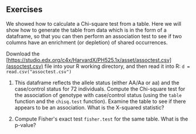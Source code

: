 ## Exercises

We showed how to calculate a Chi-square test from a table. Here we will show how to generate the table from data which is in the form of a dataframe, so that you can then perform an association test to see if two columns have an enrichment (or depletion) of shared occurrences.

Download the [https://studio.edx.org/c4x/HarvardX/PH525.1x/asset/assoctest.csv](assoctest.csv) file into your R working directory, and then read it into R: `d = read.csv("assoctest.csv")`

1. This dataframe reflects the allele status (either AA/Aa or aa) and the case/control status for 72 individuals. Compute the Chi-square test for the association of genotype with case/control status (using the `table` function and the `chisq.test` function). Examine the table to see if there appears to be an association. What is the X-squared statistic?




2. Compute Fisher's exact test `fisher.test` for the same table. What is the p-value?


